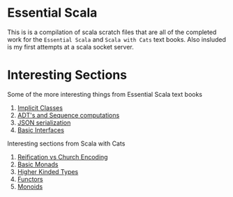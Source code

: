 # Essential Scala

This is is a compilation of scala scratch files that are all of the completed work for the `Essential Scala` and `Scala with Cats` text books. Also insluded is my first attempts at a scala socket server.

# Interesting Sections
Some of the more interesting things from Essential Scala text books
1. [Implicit Classes](https://github.com/Coutlaw/EssentialScala/blob/master/test/src/main/scala/essentialScala/Ch7.3.sc)
2. [ADT's and Sequence computations](https://github.com/Coutlaw/EssentialScala/blob/master/test/src/main/scala/essentialScala/recursionADT'sSequenceComp.sc)
3. [JSON serialization](https://github.com/Coutlaw/EssentialScala/blob/master/test/src/main/scala/essentialScala/JSONSerialisation.sc)
4. [Basic Interfaces](https://github.com/Coutlaw/EssentialScala/blob/master/test/src/main/scala/scalaWithCats/Ch1.1.sc)

Interesting sections from Scala with Cats
1. [Reification vs Church Encoding](https://github.com/Coutlaw/EssentialScala/blob/bb4f73f51a479722efa37c921b119690373625ce/test/src/main/scala/scalaWithCats/calculator.sc)
2. [Basic Monads](https://github.com/Coutlaw/EssentialScala/blob/master/test/src/main/scala/scalaWithCats/Ch4.sc)
3. [Higher Kinded Types](https://github.com/Coutlaw/EssentialScala/blob/master/test/src/main/scala/scalaWithCats/Ch4.2.sc)
4. [Functors](https://github.com/Coutlaw/EssentialScala/blob/master/test/src/main/scala/scalaWithCats/Ch3.0.sc)
5. [Monoids](https://github.com/Coutlaw/EssentialScala/blob/master/test/src/main/scala/scalaWithCats/Ch2.2.sc)
